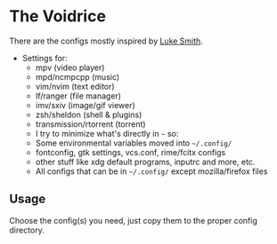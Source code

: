 # The Voidrice

There are the configs mostly inspired by [Luke Smith](https://www.github.com/lukesmithxyz/voidrice).

- Settings for:
	- mpv (video player)
	- mpd/ncmpcpp (music)
	- vim/nvim (text editor)
	- lf/ranger (file manager)
	- imv/sxiv (image/gif viewer)
	- zsh/sheldon (shell & plugins)
    - transmission/rtorrent (torrent)
    - I try to minimize what's directly in `~` so:
	- Some environmental variables moved into `~/.config/`
    - fontconfig, gtk settings, vcs.conf, rime/fcitx configs
	- other stuff like xdg default programs, inputrc and more, etc.
	- All configs that can be in `~/.config/` except mozilla/firefox files

## Usage

Choose the config(s) you need, just copy them to the proper config directory.
